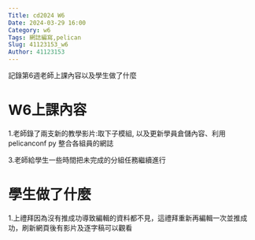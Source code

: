 ```yaml
---
Title: cd2024 W6
Date: 2024-03-29 16:00
Category: w6
Tags: 網誌編寫,pelican
Slug: 41123153_w6
Author: 41123153
---
```


記錄第6週老師上課內容以及學生做了什麼

<!-- PELICAN_END_SUMMARY -->

# W6上課內容

1.老師錄了兩支新的教學影片:取下子模組, 以及更新學員倉儲內容、利用 pelicanconf py 整合各組員的網誌

3.老師給學生一些時間把未完成的分組任務繼續進行

# 學生做了什麼

1.上禮拜因為沒有推成功導致編輯的資料都不見，這禮拜重新再編輯一次並推成功，刷新網頁後有影片及逐字稿可以觀看